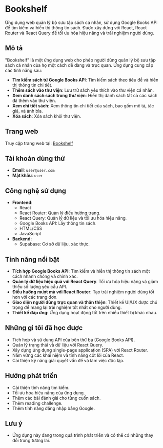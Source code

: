 # Bookshelf

Ứng dụng web quản lý bộ sưu tập sách cá nhân, sử dụng Google Books API để tìm kiếm và hiển thị thông tin sách. Được xây dựng với React, React Router và React Query để tối ưu hóa hiệu năng và trải nghiệm người dùng.

## Mô tả

"Bookshelf" là một ứng dụng web cho phép người dùng quản lý bộ sưu tập sách cá nhân của họ một cách dễ dàng và trực quan. Ứng dụng cung cấp các tính năng sau:

- **Tìm kiếm sách từ Google Books API**: Tìm kiếm sách theo tiêu đề và hiển thị thông tin chi tiết.
- **Thêm sách vào thư viện**: Lưu trữ sách yêu thích vào thư viện cá nhân.
- **Xem danh sách sách trong thư viện**: Hiển thị danh sách tất cả các sách đã thêm vào thư viện.
- **Xem chi tiết sách**: Xem thông tin chi tiết của sách, bao gồm mô tả, tác giả, và ảnh bìa.
- **Xóa sách**: Xóa sách khỏi thư viện.

## Trang web

Truy cập trang web tại: [Bookshelf](https://yourbookshelf.vercel.app/)

## Tài khoản dùng thử

- **Email**: `user@user.com`
- **Mật khẩu**: `user`

## Công nghệ sử dụng

- **Frontend**:
  - React
  - React Router: Quản lý điều hướng trang.
  - React Query: Quản lý dữ liệu và tối ưu hóa hiệu năng.
  - Google Books API: Lấy thông tin sách.
  - HTML/CSS
  - JavaScript
- **Backend**:
  - Supabase: Cơ sở dữ liệu, xác thực.

## Tính năng nổi bật

- **Tích hợp Google Books API**: Tìm kiếm và hiển thị thông tin sách một cách nhanh chóng và chính xác.
- **Quản lý dữ liệu hiệu quả với React Query**: Tối ưu hóa hiệu năng và giảm thiểu số lượng yêu cầu API.
- **Điều hướng mượt mà với React Router**: Tạo trải nghiệm người dùng tốt hơn với các trang đơn.
- **Giao diện người dùng trực quan và thân thiện**: Thiết kế UI/UX được chú trọng để mang lại trải nghiệm tốt nhất cho người dùng.
- **Thiết kế đáp ứng**: Ứng dụng hoạt động tốt trên nhiều thiết bị khác nhau.

## Những gì tôi đã học được

- Tích hợp và sử dụng API của bên thứ ba (Google Books API).
- Quản lý trạng thái và dữ liệu với React Query.
- Xây dựng ứng dụng single-page application (SPA) với React Router.
- Nắm vững các khái niệm và tính năng cốt lõi của React.
- Cải thiện kỹ năng giải quyết vấn đề và làm việc độc lập.

## Hướng phát triển

- Cải thiện tính năng tìm kiếm.
- Tối ưu hóa hiệu năng của ứng dụng.
- Thêm các bài đánh giá cho từng cuốn sách.
- Thêm reading challenge.
- Thêm tính năng đăng nhập bằng Google.

## Lưu ý

- Ứng dụng này đang trong quá trình phát triển và có thể có những thay đổi trong tương lai.
